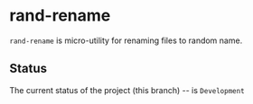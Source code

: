 rand-rename
===========

`rand-rename` is micro-utility for renaming files to random name.

Status
------

The current status of the project (this branch) -- is `Development`
